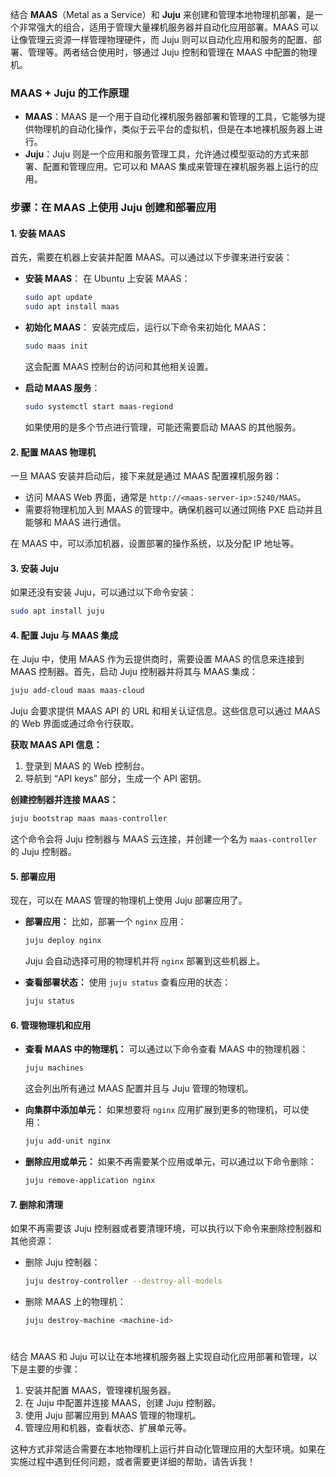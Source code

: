结合 **MAAS**（Metal as a Service）和 **Juju** 来创建和管理本地物理机部署，是一个非常强大的组合，适用于管理大量裸机服务器并自动化应用部署。MAAS 可以让像管理云资源一样管理物理硬件，而 Juju 则可以自动化应用和服务的配置、部署、管理等。两者结合使用时，够通过 Juju 控制和管理在 MAAS 中配置的物理机。

### MAAS + Juju 的工作原理

- **MAAS**：MAAS 是一个用于自动化裸机服务器部署和管理的工具，它能够为提供物理机的自动化操作，类似于云平台的虚拟机，但是在本地裸机服务器上进行。
- **Juju**：Juju 则是一个应用和服务管理工具，允许通过模型驱动的方式来部署、配置和管理应用。它可以和 MAAS 集成来管理在裸机服务器上运行的应用。

### 步骤：在 MAAS 上使用 Juju 创建和部署应用

#### 1. **安装 MAAS**

首先，需要在机器上安装并配置 MAAS。可以通过以下步骤来进行安装：

- **安装 MAAS**：
  在 Ubuntu 上安装 MAAS：
  
  ```bash
  sudo apt update
  sudo apt install maas
  ```

- **初始化 MAAS**：
  安装完成后，运行以下命令来初始化 MAAS：
  
  ```bash
  sudo maas init
  ```
  
  这会配置 MAAS 控制台的访问和其他相关设置。

- **启动 MAAS 服务**：
  
  ```bash
  sudo systemctl start maas-regiond
  ```
  
  如果使用的是多个节点进行管理，可能还需要启动 MAAS 的其他服务。

#### 2. **配置 MAAS 物理机**

一旦 MAAS 安装并启动后，接下来就是通过 MAAS 配置裸机服务器：

- 访问 MAAS Web 界面，通常是 `http://<maas-server-ip>:5240/MAAS`。
- 需要将物理机加入到 MAAS 的管理中。确保机器可以通过网络 PXE 启动并且能够和 MAAS 进行通信。

在 MAAS 中，可以添加机器，设置部署的操作系统，以及分配 IP 地址等。

#### 3. **安装 Juju**

如果还没有安装 Juju，可以通过以下命令安装：

```bash
sudo apt install juju
```

#### 4. **配置 Juju 与 MAAS 集成**

在 Juju 中，使用 MAAS 作为云提供商时，需要设置 MAAS 的信息来连接到 MAAS 控制器。首先，启动 Juju 控制器并将其与 MAAS 集成：

```bash
juju add-cloud maas maas-cloud
```

Juju 会要求提供 MAAS API 的 URL 和相关认证信息。这些信息可以通过 MAAS 的 Web 界面或通过命令行获取。

**获取 MAAS API 信息：**

1. 登录到 MAAS 的 Web 控制台。
2. 导航到 “API keys” 部分，生成一个 API 密钥。

**创建控制器并连接 MAAS：**

```bash
juju bootstrap maas maas-controller
```

这个命令会将 Juju 控制器与 MAAS 云连接，并创建一个名为 `maas-controller` 的 Juju 控制器。

#### 5. **部署应用**

现在，可以在 MAAS 管理的物理机上使用 Juju 部署应用了。

- **部署应用：** 比如，部署一个 `nginx` 应用：
  
  ```bash
  juju deploy nginx
  ```
  
  Juju 会自动选择可用的物理机并将 `nginx` 部署到这些机器上。

- **查看部署状态：** 使用 `juju status` 查看应用的状态：
  
  ```bash
  juju status
  ```

#### 6. **管理物理机和应用**

- **查看 MAAS 中的物理机：** 可以通过以下命令查看 MAAS 中的物理机器：
  
  ```bash
  juju machines
  ```
  
  这会列出所有通过 MAAS 配置并且与 Juju 管理的物理机。

- **向集群中添加单元：** 如果想要将 `nginx` 应用扩展到更多的物理机，可以使用：
  
  ```bash
  juju add-unit nginx
  ```

- **删除应用或单元：** 如果不再需要某个应用或单元，可以通过以下命令删除：
  
  ```bash
  juju remove-application nginx
  ```

#### 7. **删除和清理**

如果不再需要该 Juju 控制器或者要清理环境，可以执行以下命令来删除控制器和其他资源：

- 删除 Juju 控制器：
  
  ```bash
  juju destroy-controller --destroy-all-models
  ```

- 删除 MAAS 上的物理机：
  
  ```bash
  juju destroy-machine <machine-id>
  ```

# 

结合 MAAS 和 Juju 可以让在本地裸机服务器上实现自动化应用部署和管理，以下是主要的步骤：

1. 安装并配置 MAAS，管理裸机服务器。
2. 在 Juju 中配置并连接 MAAS，创建 Juju 控制器。
3. 使用 Juju 部署应用到 MAAS 管理的物理机。
4. 管理应用和机器，查看状态、扩展单元等。

这种方式非常适合需要在本地物理机上运行并自动化管理应用的大型环境。如果在实施过程中遇到任何问题，或者需要更详细的帮助，请告诉我！
